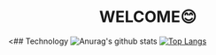 
# <div align="center">WELCOME😊</div>
<## Technology
![Anurag's github stats](https://github-readme-stats.vercel.app/api?username=yincen17&theme=blue-green&show_icons=true)
[![Top Langs](https://github-readme-stats.vercel.app/api/top-langs/?username=yincen17&)](https://github.com/yincen17&/github-readme-stats)

